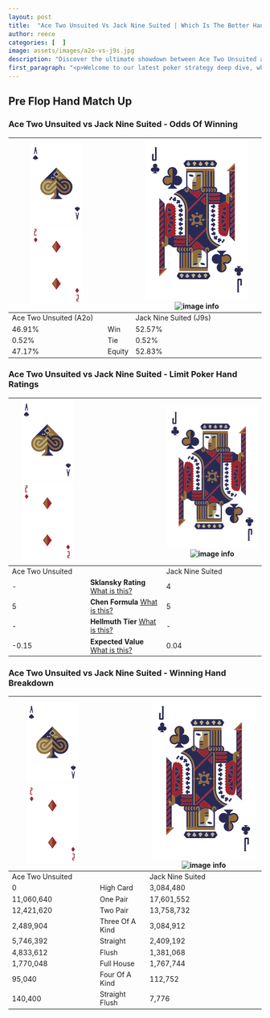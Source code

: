 ```yaml
---
layout: post
title:  "Ace Two Unsuited Vs Jack Nine Suited | Which Is The Better Hand In Poker? A Complete Guide"
author: reece
categories: [  ]
image: assets/images/a2o-vs-j9s.jpg
description: "Discover the ultimate showdown between Ace Two Unsuited and Jack Nine Suited in poker! Uncover the odds, strategies, and scenarios where one hand triumphs over the other. Get ready to up your poker game with this thrilling analysis."
first_paragraph: "<p>Welcome to our latest poker strategy deep dive, where we're pitting two distinct hands against each other in a high-stakes showdown: Ace Two Unsuited vs Jack Nine Suited.</p><p>In the dynamic world of poker, every decision counts, and knowing which hand holds the upper hand is key to your success at the table.</p><p>In this article, we'll dissect these two hands, explore the scenarios where one dominates the other, and equip you with the knowledge to make strategic choices that can tip the odds in your favor.</p><p>Get ready to unravel the intriguing dynamics of these poker hands and elevate your game to new heights.</p>"
---
```




[comment]: # (sp0)

## Pre Flop Hand Match Up

<div class="table hand-ratings" markdown="1"> 



### Ace Two Unsuited vs Jack Nine Suited - Odds Of Winning


    
| ![image info](assets/images/hand1/A.png) ![image info](assets/images/hand1/2o.png) |  | ![image info](assets/images/hand2/J.png) ![image info](assets/images/hand2/9s.png) |
| -------- | -------- | -------- |
| Ace Two Unsuited (A2o) |  | Jack Nine Suited (J9s) |
| 46.91% | Win | 52.57% |
| 0.52% | Tie | 0.52% |
| 47.17% | Equity | 52.83% |




[comment]: # (sp1)



### Ace Two Unsuited vs Jack Nine Suited - Limit Poker Hand Ratings


    
| ![image info](assets/images/hand1/A.png) ![image info](assets/images/hand1/2o.png) |  | ![image info](assets/images/hand2/J.png) ![image info](assets/images/hand2/9s.png) |
| -------- | -------- | -------- |
| Ace Two Unsuited |  | Jack Nine Suited |
| - | **Sklansky Rating** [What is this?](/sklansky-rating-explained) | 4 |
| 5 | **Chen Formula** [What is this?](/chen-formula-explained) | 5 |
| - | **Hellmuth Tier** [What is this?](/Hellmuth-tier-explained) | - |
| -0.15 | **Expected Value** [What is this?](/expected-value-explained) | 0.04 |




[comment]: # (sp2)



### Ace Two Unsuited vs Jack Nine Suited - Winning Hand Breakdown


    
| ![image info](assets/images/hand1/A.png) ![image info](assets/images/hand1/2o.png) |  | ![image info](assets/images/hand2/J.png) ![image info](assets/images/hand2/9s.png) |
| -------- | -------- | -------- |
| Ace Two Unsuited |  | Jack Nine Suited |
| 0 | High Card | 3,084,480 |
| 11,060,640 | One Pair | 17,601,552 |
| 12,421,620 | Two Pair | 13,758,732 |
| 2,489,904 | Three Of A Kind | 3,084,912 |
| 5,746,392 | Straight | 2,409,192 |
| 4,833,612 | Flush | 1,381,068 |
| 1,770,048 | Full House | 1,767,744 |
| 95,040 | Four Of A Kind | 112,752 |
| 140,400 | Straight Flush | 7,776 |




[comment]: # (sp3)



</div>

[comment]: # (sp4)



[comment]: # (sp5)

